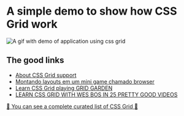 # A simple demo to show how CSS Grid work

![A gif with demo of application using css grid](./assets/deusa.gif)

## The good links 
- [About CSS Grid support](https://caniuse.com/#search=grid)
- [Montando layouts em um mini game
chamado browser](https://speakerdeck.com/simoneas02/montando-layouts-em-um-mini-game-2)
- [Learn CSS Grid playing GRID GARDEN
](http://cssgridgarden.com/)
- [LEARN CSS GRID WITH WES BOS IN 25 PRETTY GOOD VIDEOS](https://cssgrid.io/)

[🌈 You can see a complete curated list of CSS Grid 🌈](https://github.com/simoneas02/awesome-grid-layout)